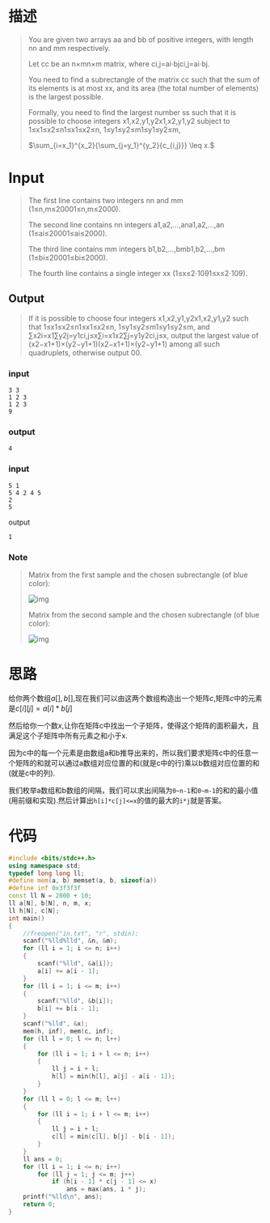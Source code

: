 # 描述

> You are given two arrays aa and bb of positive integers, with length nn and mm respectively.
>
> Let cc be an n×mn×m matrix, where ci,j=ai⋅bjci,j=ai⋅bj.
>
> You need to find a subrectangle of the matrix cc such that the sum of its elements is at most xx, and its area (the total number of elements) is the largest possible.
>
> Formally, you need to find the largest number ss such that it is possible to choose integers x1,x2,y1,y2x1,x2,y1,y2 subject to 1≤x1≤x2≤n1≤x1≤x2≤n, 1≤y1≤y2≤m1≤y1≤y2≤m, 
>
> $\sum_{i=x_1}^{x_2}{\sum_{j=y_1}^{y_2}{c_{i,j}}} \leq x.$



# Input

> The first line contains two integers nn and mm (1≤n,m≤20001≤n,m≤2000).
>
> The second line contains nn integers a1,a2,…,ana1,a2,…,an (1≤ai≤20001≤ai≤2000).
>
> The third line contains mm integers b1,b2,…,bmb1,b2,…,bm (1≤bi≤20001≤bi≤2000).
>
> The fourth line contains a single integer xx (1≤x≤2⋅1091≤x≤2⋅109).

## Output

> If it is possible to choose four integers x1,x2,y1,y2x1,x2,y1,y2 such that 1≤x1≤x2≤n1≤x1≤x2≤n, 1≤y1≤y2≤m1≤y1≤y2≤m, and ∑x2i=x1∑y2j=y1ci,j≤x∑i=x1x2∑j=y1y2ci,j≤x, output the largest value of (x2−x1+1)×(y2−y1+1)(x2−x1+1)×(y2−y1+1) among all such quadruplets, otherwise output 00.



### input

```
3 3
1 2 3
1 2 3
9
```

### output

```
4
```

### input

```
5 1
5 4 2 4 5
2
5
```

output

```
1
```

### Note

> Matrix from the first sample and the chosen subrectangle (of blue color):
>
> ![img](http://codeforces.com/predownloaded/ae/28/ae28666c932a1c7bf8dd7a7ad8f40adcd7290893.png)
>
> Matrix from the second sample and the chosen subrectangle (of blue color):
>
> ![img](http://codeforces.com/predownloaded/c1/6e/c16ecaf1ac759d218c5057e722c06961e38816be.png)

# 思路

给你两个数组$a[],b[]$,现在我们可以由这两个数组构造出一个矩阵$c$,矩阵$c$中的元素是$c[i][j]=a[i]*b[j]$

然后给你一个数$x$,让你在矩阵c中找出一个子矩阵，使得这个矩阵的面积最大，且满足这个子矩阵中所有元素之和小于x.

因为c中的每一个元素是由数组a和b推导出来的，所以我们要求矩阵c中的任意一个矩阵的和就可以通过a数组对应位置的和(就是c中的行)乘以b数组对应位置的和(就是c中的列).

我们枚举a数组和b数组的间隔，我们可以求出间隔为`0~n-1`和`0~m-1`的和的最小值(用前缀和实现).然后计算出`h[i]*c[j]<=x`的值的最大的`i*j`就是答案。



# 代码

```cpp
#include <bits/stdc++.h>
using namespace std;
typedef long long ll;
#define mem(a, b) memset(a, b, sizeof(a))
#define inf 0x3f3f3f
const ll N = 2000 + 10;
ll a[N], b[N], n, m, x;
ll h[N], c[N];
int main()
{
    //freopen("in.txt", "r", stdin);
    scanf("%lld%lld", &n, &m);
    for (ll i = 1; i <= n; i++)
    {
        scanf("%lld", &a[i]);
        a[i] += a[i - 1];
    }
    for (ll i = 1; i <= m; i++)
    {
        scanf("%lld", &b[i]);
        b[i] += b[i - 1];
    }
    scanf("%lld", &x);
    mem(h, inf), mem(c, inf);
    for (ll l = 0; l <= n; l++)
    {
        for (ll i = 1; i + l <= n; i++)
        {
            ll j = i + l;
            h[l] = min(h[l], a[j] - a[i - 1]);
        }
    }
    for (ll l = 0; l <= m; l++)
    {
        for (ll i = 1; i + l <= m; i++)
        {
            ll j = i + l;
            c[l] = min(c[l], b[j] - b[i - 1]);
        }
    }
    ll ans = 0;
    for (ll i = 1; i <= n; i++)
        for (ll j = 1; j <= m; j++)
            if (h[i - 1] * c[j - 1] <= x)
                ans = max(ans, i * j);
    printf("%lld\n", ans);
    return 0;
}

```




